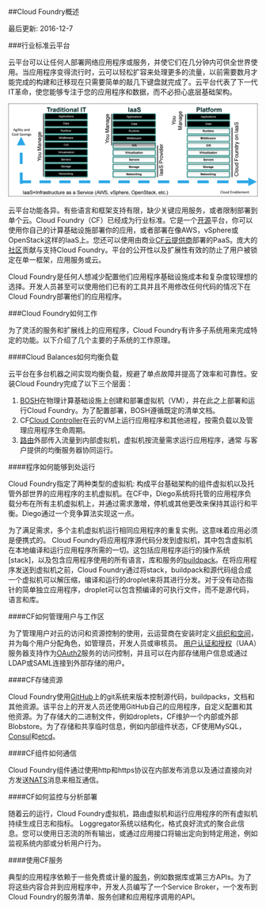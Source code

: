 <!--
Cloud Foundry Overview
Page last updated: December 7, 2016
-->
##Cloud Foundry概述

最后更新: 2016-12-7

<!--
###The Industry-Standard Cloud Platform
-->
###行业标准云平台

<!--
Cloud platforms let anyone deploy network apps or services and make them available to the world in a few minutes. When an app becomes popular, the cloud easily scales it to handle more traffic, replacing with a few keystrokes the build-out and migration efforts that once took months. Cloud platforms represent the next step in the evolution of IT, enabling you to focus exclusively on your applications and data without worrying about underlying infrastructure.
-->
云平台可以让任何人部署网络应用程序或服务，并使它们在几分钟内可供全世界使用。当应用程序变得流行时，云可以轻松扩容来处理更多的流量，以前需要数月才能完成的构建和迁移现在只需要简单的敲几下键盘就完成了。云平台代表了下一代IT革命，使您能够专注于您的应用程序和数据，而不必担心底层基础架构。

![power-of-platform](../../images/general-information/cloud-foundry-concepts/power-of-platform.png)

<!--
Not all cloud platforms are created equal. Some have limited language and framework support, lack key app services, or restrict deployment to a single cloud. Cloud Foundry (CF) has become the industry standard. It is an [open source] platform that you can deploy to run your apps on your own computing infrastructure, or deploy on an IaaS like AWS, vSphere, or OpenStack. You can also use a PaaS deployed by a commercial [CF cloud provider]. A broad [community] contributes to and supports Cloud Foundry. The platform’s openness and extensibility prevent its users from being locked into a single framework, set of app services, or cloud.
-->
云平台功能各异。有些语言和框架支持有限，缺少关键应用服务，或者限制部署到单个云。Cloud Foundry（CF）已经成为行业标准。它是一个[开源]平台，你可以使用你自己的计算基础设施部署你的应用，或者部署在像AWS，vSphere或OpenStack这样的IaaS上。您还可以使用由商业[CF云提供商]部署的PaaS。庞大的[社区]贡献与支持Cloud Foundry。平台的公开性以及扩展性有效的防止了用户被锁定在单一框架，应用服务或云。

<!--
Cloud Foundry is ideal for anyone interested in removing the cost and complexity of configuring infrastructure for their apps. Developers can deploy their apps to Cloud Foundry using their existing tools and with zero modification to their code.
-->
Cloud Foundry是任何人想减少配置他们应用程序基础设施成本和复杂度较理想的选择。开发人员甚至可以使用他们已有的工具并且不用修改任何代码的情况下在Cloud Foundry部署他们的应用程序。

<!--
###How Cloud Foundry Works
-->
###Cloud Foundry如何工作

<!--
To flexibly serve and scale apps online, Cloud Foundry has subsystems that perform specialized functions. Here’s how some of these main subsystems work.
-->
为了灵活的服务和扩展线上的应用程序，Cloud Foundry有许多子系统用来完成特定的功能。以下介绍了几个主要的子系统的工作原理。

<!--
####How the Cloud Balances Its Load
-->
####Cloud Balances如何均衡负载

<!--
Clouds balance their processing loads over multiple machines, optimizing for efficiency and resilience against point failure. A Cloud Foundry installation accomplishes this at three levels:
-->
云平台在多台机器之间实现均衡负载，规避了单点故障并提高了效率和可靠性。安装Cloud Foundry完成了以下三个层面：

<!--
1. [BOSH] creates and deploys virtual machines (VMs) on top of a physical computing infrastructure, and deploys and runs Cloud Foundry on top of this cloud. To configure the deployment, BOSH follows a manifest document.
2. The CF [Cloud Controller] runs the apps and other processes on the cloud’s VMs, balancing demand and managing app lifecycles.
3. The [router] routes incoming traffic from the world to the VMs that are running the apps that the traffic demands, usually working with a customer-provided load balancer.
-->
1. [BOSH]在物理计算基础设施上创建和部署虚拟机（VM），并在此之上部署和运行Cloud Foundry。为了配置部署，BOSH遵循既定的清单文档。
2. CF[Cloud Controller]在云的VM上运行应用程序和其他进程，按需负载以及管理应用程序生命周期。
3. [路由]外部传入流量到内部虚拟机，虚拟机按流量需求运行应用程序，通常
与客户提供的均衡服务器协同运行。

<!--
####How Apps Run Anywhere
-->
####程序如何能够到处运行

<!--
Cloud Foundry designates two types of VMs: the component VMs that constitute the platform’s infrastructure, and the host VMs that host apps for the outside world. Within CF, the Diego system distributes the hosted app load over all of the host VMs, and keeps it running and balanced through demand surges, outages, or other changes. Diego accomplishes this through an auction algorithm.
-->
Cloud Foundry指定了两种类型的虚拟机: 构成平台基础架构的组件虚拟机以及托管外部世界的应用程序的主机虚拟机。在CF中，Diego系统将托管的应用程序负载分布在所有主机虚拟机上，并通过需求激增，停机或其他更改来保持其运行和平衡。Diego通过一个竞争算法实现这一点。

<!--
To meet demand, multiple host VMs run duplicate instances of the same app. This means that apps must be portable. Cloud Foundry distributes app source code to VMs with everything the VMs need to compile and run the apps locally. This includes the OS [stack] that the app runs on, and a [buildpack] containing all languages, libraries, and services that the app uses. Before sending an app to a VM, the Cloud Controller [stages] it for delivery by combining stack, buildpack, and source code into a droplet that the VM can unpack, compile, and run. For simple, standalone apps with no dynamic pointers, the droplet can contain a pre-compiled executable instead of source code, language, and libraries.
-->
为了满足需求，多个主机虚拟机运行相同应用程序的重复实例。这意味着应用必须是便携式的。 Cloud Foundry将应用程序源代码分发到虚拟机，其中包含虚拟机在本地编译和运行应用程序所需的一切。这包括应用程序运行的操作系统[stack]，以及包含应用程序使用的所有语言，库和服务的[buildpack]。在将应用程序发送到虚拟机之前，Cloud Foundry通过将stack，buildpack和源代码组合成一个虚拟机可以解压缩，编译和运行的droplet来将其进行分发。对于没有动态指针的简单独立应用程序，droplet可以包含预编译的可执行文件，而不是源代码，语言和库。

<!--
####How CF Organizes Users and Workspaces
-->
####CF如何管理用户与工作区

<!--
To organize user access to the cloud and to control resource use, a cloud operator defines [Orgs and Spaces] within an installation and assigns Roles such as admin, developer, or auditor to each user. The [User Authentication and Authorization] (UAA) server supports access control as an [OAuth2] service, and can store user information internally or connect to external user stores through LDAP or SAML.
-->
为了管理用户对云的访问和资源控制的使用，云运营商在安装时定义[组织和空间]，并为每个用户分配角色，如管理员，开发人员或审核员。 [用户认证和授权]（UAA）服务器支持作为[OAuth2]服务的访问控制，并且可以在内部存储用户信息或通过LDAP或SAML连接到外部存储的用户。

<!--
####Where CF Stores Resources
-->
####CF存储资源

<!--
Cloud Foundry uses the git system on [GitHub] to version-control source code, buildpacks, documentation, and other resources. Developers on the platform also use GitHub for their own apps, custom configurations, and other resources. To store large binary files, such as droplets, CF maintains an internal or external blobstore. To store and share temporary information, such as internal component states, CF uses MySQL, [Consul], and [etcd].
-->
Cloud Foundry使用[GitHub]上的git系统来版本控制源代码，buildpacks，文档和其他资源。该平台上的开发人员还使用GitHub自己的应用程序，自定义配置和其他资源。为了存储大的二进制文件，例如droplets，CF维护一个内部或外部Blobstore。为了存储和共享临时信息，例如内部组件状态，CF使用MySQL，[Consul]和[etcd]。

<!--
####How CF Components Communicate
-->
####CF组件如何通信

<!--
Cloud Foundry components communicate with each other by posting messages internally using http and https protocols, and by sending [NATS] messages to each other directly.
-->
Cloud Foundry组件通过使用http和https协议在内部发布消息以及通过直接向对方发送[NATS]消息来相互通信。

<!--
####How to Monitor and Analyze a CF Deployment
-->
####CF如何监控与分析部署

<!--
As the cloud operates, the Cloud Controller VM, router VM, and all VMs running apps continuously generate logs and metrics. The Loggregator system aggregates this information in a structured, usable form, the Firehose. You can use all of the output of the Firehose, or direct the output to specific uses, such as monitoring system internals or analyzing user behavior, by applying nozzles.
-->
随着云的运行，Cloud Foundry虚拟机，路由虚拟机和运行应用程序的所有虚拟机持续生成日志和指标。 Loggregator系统以结构化，格式良好流式的聚合此信息。您可以使用日志流的所有输出，或通过应用接口将输出定向到特定用途，例如监视系统内部或分析用户行为。

<!--
####Using Services with CF
-->
####使用CF服务

<!--
Typical apps depend on free or metered [services] such as databases or third-party APIs. To incorporate these into an app, a developer writes a Service Broker, an API that publishes to the Cloud Controller the ability to list service offerings, provision the service, and enable apps to make calls out to it.
-->
典型的应用程序依赖于一些免费或计量的[服务]，例如数据库或第三方APIs。为了将这些内容合并到应用程序中，开发人员编写了一个Service Broker，一个发布到Cloud Foundry的服务清单、服务创建和应用程序调用的API。

[开源]: https://github.com/cloudfoundry
[CF云提供商]: https://www.cloudfoundry.org/learn/certified-providers/
[社区]: https://www.cloudfoundry.org/community/
[BOSH]: http://bosh.io/
[Cloud Controller]: http://docs.cloudfoundry.org/concepts/architecture/cloud-controller.html
[路由]: http://docs.cloudfoundry.org/concepts/architecture/router.html
[操作系统栈]: http://docs.cloudfoundry.org/devguide/deploy-apps/stacks.html
[buildpack]: http://docs.cloudfoundry.org/buildpacks/
[暂存]: http://docs.cloudfoundry.org/concepts/how-applications-are-staged.html
[组织和空间]: http://docs.cloudfoundry.org/concepts/roles.html
[用户认证和授权]: http://docs.cloudfoundry.org/concepts/architecture/uaa.html
[OAuth2]: http://oauth.io/
[GitHub]: http://github.org/
[Consul]: https://github.com/hashicorp/consul
[etcd]: https://github.com/coreos/etcd
[NATS]: http://docs.cloudfoundry.org/concepts/architecture/messaging-nats.html
[服务]: http://docs.cloudfoundry.org/services/overview.html
